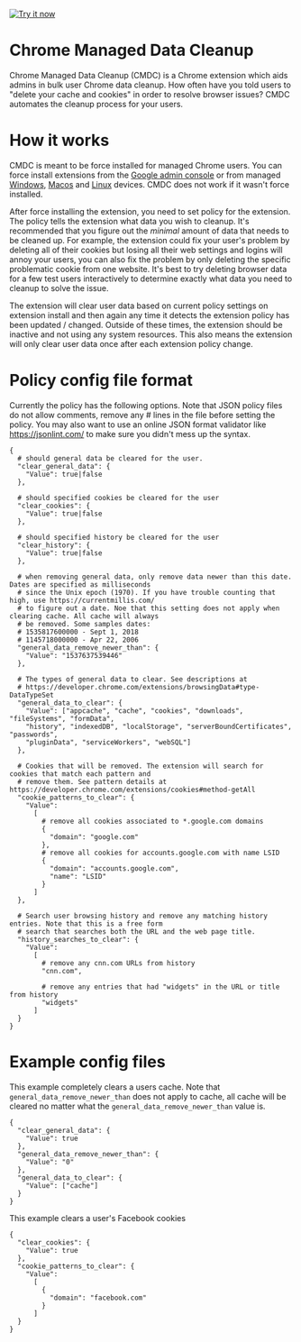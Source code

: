<a target="_blank" href="https://chrome.google.com/webstore/detail/chrome-managed-data-clean/anfhmiaflneaeffhlmbcedfjakdlpleg"><img alt="Try it now" src="https://github.com/jay0lee/cros-info/raw/master/cws.png" title="Click here to install this sample from the Chrome Web Store"></img></a>

# Chrome Managed Data Cleanup
  Chrome Managed Data Cleanup (CMDC) is a Chrome extension which aids admins in bulk user Chrome data cleanup. How often have you told users to "delete your cache and cookies" in order to resolve browser issues? CMDC automates the cleanup process for your users.

# How it works
  CMDC is meant to be force installed for managed Chrome users. You can force install extensions from the [Google admin console](https://support.google.com/chrome/a/answer/2657289#preinstall) or from managed [Windows](https://support.google.com/chrome/a/answer/7532015), [Macos](https://support.google.com/chrome/a/answer/7517624) and [Linux](https://support.google.com/chrome/a/answer/7517525) devices. CMDC does not work if it wasn't force installed.

  After force installing the extension, you need to set policy for the extension. The policy tells the extension what data you wish to cleanup. It's recommended that you figure out the *minimal* amount of data that needs to be cleaned up. For example, the extension could fix your user's problem by deleting all of their cookies but losing all their web settings and logins will annoy your users, you can also fix the problem by only deleting the specific problematic cookie from one website. It's best to try deleting browser data for a few test users interactively to determine exactly what data you need to cleanup to solve the issue.
  
  The extension will clear user data based on current policy settings on extension install and then again any time it detects the extension policy has been updated / changed. Outside of these times, the extension should be inactive and not using any system resources. This also means the extension will only clear user data once after each extension policy change.

# Policy config file format
Currently the policy has the following options. Note that JSON policy files do not allow comments, remove any # lines in the file before setting the policy. You may also want to use an online JSON format validator like https://jsonlint.com/ to make sure you didn't mess up the syntax.

```
{
  # should general data be cleared for the user.
  "clear_general_data": {
    "Value": true|false
  },

  # should specified cookies be cleared for the user
  "clear_cookies": {
    "Value": true|false
  },
  
  # should specified history be cleared for the user
  "clear_history": {
    "Value": true|false
  },
  
  # when removing general data, only remove data newer than this date. Dates are specified as milliseconds
  # since the Unix epoch (1970). If you have trouble counting that high, use https://currentmillis.com/
  # to figure out a date. Noe that this setting does not apply when clearing cache. All cache will always
  # be removed. Some samples dates:
  # 1535817600000 - Sept 1, 2018
  # 1145718000000 - Apr 22, 2006
  "general_data_remove_newer_than": {
    "Value": "1537637539446"
  },
  
  # The types of general data to clear. See descriptions at
  # https://developer.chrome.com/extensions/browsingData#type-DataTypeSet
  "general_data_to_clear": {
    "Value": ["appcache", "cache", "cookies", "downloads", "fileSystems", "formData",
    "history", "indexedDB", "localStorage", "serverBoundCertificates", "passwords",
    "pluginData", "serviceWorkers", "webSQL"]
  },
  
  # Cookies that will be removed. The extension will search for cookies that match each pattern and
  # remove them. See pattern details at https://developer.chrome.com/extensions/cookies#method-getAll
  "cookie_patterns_to_clear": {
    "Value":
      [
        # remove all cookies associated to *.google.com domains
        {
          "domain": "google.com"
        },
        # remove all cookies for accounts.google.com with name LSID
        {
          "domain": "accounts.google.com",
          "name": "LSID"
        }
      ]
  },
  
  # Search user browsing history and remove any matching history entries. Note that this is a free form
  # search that searches both the URL and the web page title.
  "history_searches_to_clear": {
    "Value":
      [
        # remove any cnn.com URLs from history
        "cnn.com",
        
        # remove any entries that had "widgets" in the URL or title from history
        "widgets"
      ]
  }
}
```
# Example config files
This example completely clears a users cache. Note that `general_data_remove_newer_than` does not apply to cache, all cache will be cleared no matter what the `general_data_remove_newer_than` value is.
```
{
  "clear_general_data": {
    "Value": true
  },
  "general_data_remove_newer_than": {
    "Value": "0"
  },
  "general_data_to_clear": {
    "Value": ["cache"]
  }
}
```

This example clears a user's Facebook cookies
```
{
  "clear_cookies": {
    "Value": true
  },
  "cookie_patterns_to_clear": {
    "Value":
      [
        {
          "domain": "facebook.com"
        }
      ]
  }
}
```
